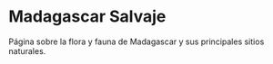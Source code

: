 # Madagascar Salvaje

Página sobre la flora y fauna de Madagascar y sus principales sitios naturales.
